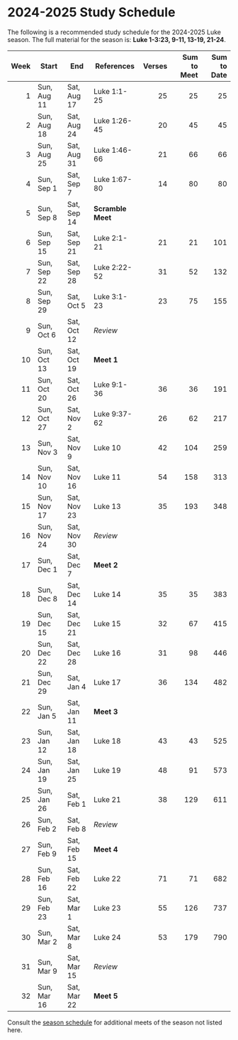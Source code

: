 <!--% hide_header_photo -->

# 2024-2025 Study Schedule

The following is a recommended study schedule for the 2024-2025 Luke season.
The full material for the season is: **Luke 1-3:23, 9-11, 13-19, 21-24**.

| Week | Start       | End         | References        | Verses | Sum to Meet | Sum to Date |
| ---: | ----------- | ----------- | ----------------- | -----: | ----------: | ----------: |
|    1 | Sun, Aug 11 | Sat, Aug 17 | Luke 1:1-25       |     25 |          25 |          25 |
|    2 | Sun, Aug 18 | Sat, Aug 24 | Luke 1:26-45      |     20 |          45 |          45 |
|    3 | Sun, Aug 25 | Sat, Aug 31 | Luke 1:46-66      |     21 |          66 |          66 |
|    4 | Sun, Sep 1  | Sat, Sep 7  | Luke 1:67-80      |     14 |          80 |          80 |
|    5 | Sun, Sep 8  | Sat, Sep 14 | **Scramble Meet** |        |             |             |
|    6 | Sun, Sep 15 | Sat, Sep 21 | Luke 2:1-21       |     21 |          21 |         101 |
|    7 | Sun, Sep 22 | Sat, Sep 28 | Luke 2:22-52      |     31 |          52 |         132 |
|    8 | Sun, Sep 29 | Sat, Oct 5  | Luke 3:1-23       |     23 |          75 |         155 |
|    9 | Sun, Oct 6  | Sat, Oct 12 | *Review*          |        |             |             |
|   10 | Sun, Oct 13 | Sat, Oct 19 | **Meet 1**        |        |             |             |
|   11 | Sun, Oct 20 | Sat, Oct 26 | Luke 9:1-36       |     36 |          36 |         191 |
|   12 | Sun, Oct 27 | Sat, Nov 2  | Luke 9:37-62      |     26 |          62 |         217 |
|   13 | Sun, Nov 3  | Sat, Nov 9  | Luke 10           |     42 |         104 |         259 |
|   14 | Sun, Nov 10 | Sat, Nov 16 | Luke 11           |     54 |         158 |         313 |
|   15 | Sun, Nov 17 | Sat, Nov 23 | Luke 13           |     35 |         193 |         348 |
|   16 | Sun, Nov 24 | Sat, Nov 30 | *Review*          |        |             |             |
|   17 | Sun, Dec 1  | Sat, Dec 7  | **Meet 2**        |        |             |             |
|   18 | Sun, Dec 8  | Sat, Dec 14 | Luke 14           |     35 |          35 |         383 |
|   19 | Sun, Dec 15 | Sat, Dec 21 | Luke 15           |     32 |          67 |         415 |
|   20 | Sun, Dec 22 | Sat, Dec 28 | Luke 16           |     31 |          98 |         446 |
|   21 | Sun, Dec 29 | Sat, Jan 4  | Luke 17           |     36 |         134 |         482 |
|   22 | Sun, Jan 5  | Sat, Jan 11 | **Meet 3**        |        |             |             |
|   23 | Sun, Jan 12 | Sat, Jan 18 | Luke 18           |     43 |          43 |         525 |
|   24 | Sun, Jan 19 | Sat, Jan 25 | Luke 19           |     48 |          91 |         573 |
|   25 | Sun, Jan 26 | Sat, Feb 1  | Luke 21           |     38 |         129 |         611 |
|   26 | Sun, Feb 2  | Sat, Feb 8  | *Review*          |        |             |             |
|   27 | Sun, Feb 9  | Sat, Feb 15 | **Meet 4**        |        |             |             |
|   28 | Sun, Feb 16 | Sat, Feb 22 | Luke 22           |     71 |          71 |         682 |
|   29 | Sun, Feb 23 | Sat, Mar 1  | Luke 23           |     55 |         126 |         737 |
|   30 | Sun, Mar 2  | Sat, Mar 8  | Luke 24           |     53 |         179 |         790 |
|   31 | Sun, Mar 9  | Sat, Mar 15 | *Review*          |        |             |             |
|   32 | Sun, Mar 16 | Sat, Mar 22 | **Meet 5**        |        |             |             |

Consult the [season schedule](season_schedule.md) for additional meets of the
season not listed here.

